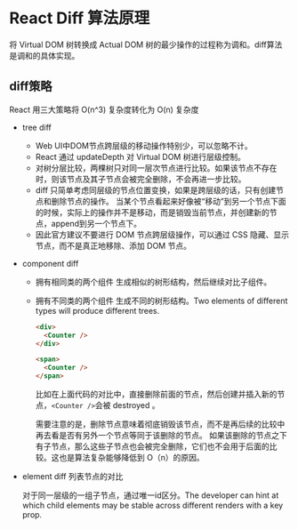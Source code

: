 # React Diff 算法原理

将 Virtual DOM 树转换成 Actual DOM 树的最少操作的过程称为调和。diff算法是调和的具体实现。

## diff策略

React 用三大策略将 O(n^3) 复杂度转化为 O(n) 复杂度

- tree diff
  * Web UI中DOM节点跨层级的移动操作特别少，可以忽略不计。
  * React 通过 updateDepth 对 Virtual DOM 树进行层级控制。
  * 对树分层比较，两棵树只对同一层次节点进行比较。如果该节点不存在时，则该节点及其子节点会被完全删除，不会再进一步比较。
  * diff 只简单考虑同层级的节点位置变换，如果是跨层级的话，只有创建节点和删除节点的操作。
    当某个节点看起来好像被“移动”到另一个节点下面的时候，实际上的操作并不是移动，而是销毁当前节点，并创建新的节点，append到另一个节点下。
  * 因此官方建议不要进行 DOM 节点跨层级操作，可以通过 CSS 隐藏、显示节点，而不是真正地移除、添加 DOM 节点。
  
- component diff
  * 拥有相同类的两个组件 生成相似的树形结构，然后继续对比子组件。
  * 拥有不同类的两个组件 生成不同的树形结构。Two elements of different types will produce different trees.
    ``` html
    <div>
      <Counter />
    </div>

    <span>
      <Counter />
    </span>
    ```
    比如在上面代码的对比中，直接删除前面的节点，然后创建并插入新的节点，`<Counter />`会被 destroyed 。
    
    需要注意的是，删除节点意味着彻底销毁该节点，而不是再后续的比较中再去看是否有另外一个节点等同于该删除的节点。
    如果该删除的节点之下有子节点，那么这些子节点也会被完全删除，它们也不会用于后面的比较。这也是算法复杂能够降低到 O（n）的原因。

- element diff 列表节点的对比
  
  对于同一层级的一组子节点，通过唯一id区分。The developer can hint at which child elements may be stable across different renders with a key prop.




